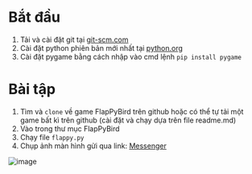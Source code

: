 # Bắt đầu
1. Tải và cài đặt git tại [git-scm.com](https://git-scm.com/downloads)
1. Cài đặt python phiên bản mới nhất tại [python.org](https://www.python.org/downloads/)
1. Cài đặt pygame bằng cách nhập vào cmd lệnh `pip install pygame`

# Bài tập
1. Tìm và `clone` về game FlapPyBird trên github hoặc có thể tự tải một game bất kì trên github (cài đặt và chạy dựa trên file readme.md)
1. Vào trong thư mục FlapPyBird
1. Chạy file `flappy.py`
1. Chụp ảnh màn hình gửi qua link: [Messenger](https://m.me/minhduc.876/)

![image](https://user-images.githubusercontent.com/85390538/215279242-2912e773-f8ff-4988-a852-d6546c2a842a.png)

